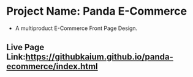 # Project Name: Panda E-Commerce

* A multiproduct E-Commerce Front Page Design. 

## Live Page Link:https://githubkaium.github.io/panda-ecommerce/index.html
